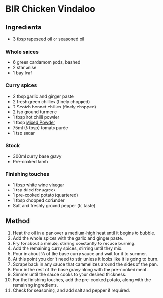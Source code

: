 # BIR Chicken Vindaloo

## Ingredients
- 3 tbsp rapeseed oil or seasoned oil 

### Whole spices
- 6 green cardamom pods, bashed
- 2 star anise
- 1 bay leaf

### Curry spices
- 2 tbsp garlic and ginger paste 
- 2 fresh green chillies (finely chopped)
- 2 Scotch bonnet chillies (finely chopped)
- 2 tsp ground turmeric
- 1 tbsp hot chilli powder
- 1 tbsp [Mixed Powder](..\Base\garam-masala.md) 
- 75ml (5 tbsp) tomato purée
- 1 tsp sugar

### Stock
- 300ml curry base gravy
- Pre-cooked lamb

### Finishing touches
- 1 tbsp white wine vinegar
- 1 tsp dried fenugreek
- 1 pre-cooked potato (quartered)
- 1 tbsp chopped coriander
- Salt and freshly ground pepper (to taste)

## Method

1. Heat the oil in a pan over a medium-high heat until it begins to bubble.
1. Add the whole spices with the garlic and ginger paste.
1. Fry for about a minute, stirring constantly to reduce burning.
1. Add the remaining curry spices, stirring until they mix.
1. Pour in about ⅓ of the base curry sauce and wait for it to summer.
1. At this point you don't need to stir, unless it looks like it is going to burn.
1. Scrape back in any sauce that caramelizes around the sides of the pan.
1. Pour in the rest of the base gravy along with the pre-cooked meat.
1. Simmer until the sauce cooks to your desired thickness.
1. For the finishing touches, add the pre-cooked potato, along with the remaining ingredients.
1. Check for seasoning, and add salt and pepper if required.
